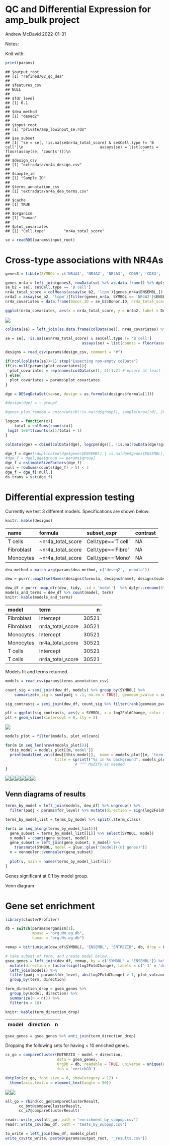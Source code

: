 QC and Differential Expression for amp\_bulk project
================
Andrew McDavid
2022-01-31

Notes:

Knit with:

``` r
print(params)
```

    ## $output_root
    ## [1] "refined/02_qc_dea"
    ## 
    ## $features_csv
    ## NULL
    ## 
    ## $fdr_level
    ## [1] 0.1
    ## 
    ## $dea_method
    ## [1] "deseq2"
    ## 
    ## $input_root
    ## [1] "private/amp_lowinput_se.rds"
    ## 
    ## $se_subset
    ## [1] "se = se[, !is.na(se$nr4a_total_score) & se$Cell.type != 'B cell']\n                                  assays(se) = list(counts = floor(assay(se, 'counts')))\n                                "
    ## 
    ## $design_csv
    ## [1] "extradata/nr4a_design.csv"
    ## 
    ## $sample_id
    ## [1] "Sample.ID"
    ## 
    ## $terms_annotation_csv
    ## [1] "extradata/nr4a_dea_terms.csv"
    ## 
    ## $cache
    ## [1] TRUE
    ## 
    ## $organism
    ## [1] "human"
    ## 
    ## $plot_covariates
    ## [1] "Cell.type"        "nr4a_total_score"

``` r
se = readRDS(params$input_root)
```

# Cross-type associations with NR4As

``` r
genes3 = tibble(SYMBOL = c('NR4A1', 'NR4A2', 'NR4A3', 'CD69', 'CD83', 'LMNA', 'GPR183', "LY9", "CXCR4"))

genes_nr4a = left_join(genes3, rowData(se) %>% as.data.frame() %>% dplyr::select(SYMBOL, ENSEMBL))
se_b2 = se[, se$Cell.type == 'B cell']
nr4a_total_score = colMeans(assay(se_b2, 'lcpm')[genes_nr4a$ENSEMBL,])
nr4a2 = assay(se_b2, 'lcpm')[filter(genes_nr4a, SYMBOL == 'NR4A2')$ENSEMBL,]
nr4a_covariates = data.frame(Donor.ID = se_b2$Donor.ID, nr4a_total_score = scale(nr4a_total_score), nr4a2 = scale(nr4a2))

ggplot(nr4a_covariates, aes(x = nr4a_total_score, y = nr4a2, label = Donor.ID)) + geom_text()
```

![](02_qc_dea_files/figure-gfm/setup-cross-1.png)<!-- -->

``` r
colData(se) = left_join(as.data.frame(colData(se)), nr4a_covariates) %>% DataFrame()
```

``` r
se = se[, !is.na(se$nr4a_total_score) & se$Cell.type != 'B cell']
                                  assays(se) = list(counts = floor(assay(se, 'counts')))
```

``` r
designs = read_csv(params$design_csv, comment = "#")
```

``` r
if(ncol(colData(se))<1) stop("Expecting non-empty colData")
if(is.null(params$plot_covariates)){
  plot_covariates = rep(names(colData(se)), 2)[1:2] # ensure at least length two
} else{
  plot_covariates = params$plot_covariates
}
```

``` r
dge = DESeqDataSet(se=se, design = as.formula(designs$formula[1]))
```

``` r
#design(dge) = ~ groupf

#genes_plus_random = union(which(!is.na(rd$group)), sample(nrow(rd), 200))

logcpm = function(x){
    total = colSums(counts(x))
 log2( 1e6*t(counts(x))/total + 1)
}

colData(dge) = cbind(colData(dge), logcpm(dge)[, !is.na(rowData(dge)$group)])
```

``` r
dge_f = dge#[!duplicated(dge$genes$ENSEMBL) | is.na(dge$genes$ENSEMBL),]
#dge_f = dge[,dge$group == params$group]
dge_f = estimateSizeFactors(dge_f)
null = rowSums(counts(dge_f) > 5) < 3
dge_f = dge_f[!null,]
ds_trans = vst(dge_f)
```

# Differential expression testing

Currently we test 3 different models. Specifications are shown below:

``` r
knitr::kable(designs)
```

| name       | formula              | subset\_expr        | contrast |
|:-----------|:---------------------|:--------------------|:---------|
| T cells    | \~nr4a\_total\_score | Cell.type==‘T cell’ | NA       |
| Fibroblast | \~nr4a\_total\_score | Cell.type==‘Fibro’  | NA       |
| Monocytes  | \~nr4a\_total\_score | Cell.type==‘Mono’   | NA       |

``` r
dea_method = match.arg(params$dea_method, c('deseq2', 'nebula'))
```

``` r
dew = purrr::map2(setNames(designs$formula, designs$name), designs$subset_expr, function(x, y) run_deseq_design(dge_f,  as.formula(x), y))
```

``` r
dew_df = purrr::map_dfr(dew, tidy, .id = 'model')  %>% dplyr::rename(SYMBOL = gene, padj = p.adjusted, pvalue = p.value, log2FoldChange = estimate)
models_and_terms = dew_df %>% count(model, term)
knitr::kable(models_and_terms)
```

| model      | term               |     n |
|:-----------|:-------------------|------:|
| Fibroblast | Intercept          | 30521 |
| Fibroblast | nr4a\_total\_score | 30521 |
| Monocytes  | Intercept          | 30521 |
| Monocytes  | nr4a\_total\_score | 30521 |
| T cells    | Intercept          | 30521 |
| T cells    | nr4a\_total\_score | 30521 |

Models fit and terms returned.

``` r
models = read_csv(params$terms_annotation_csv)
```

``` r
count_sig = semi_join(dew_df, models) %>% group_by(SYMBOL) %>% 
    summarize(n_sig = sum(padj < .1, na.rm = TRUE), geomean_pvalue = sum(log10(pvalue), na.rm = TRUE), geovar_pvalue = var(log10(pvalue), na.rm = TRUE))

sig_contrasts = semi_join(dew_df, count_sig %>% filter(rank(geomean_pvalue)<20)) %>% left_join(models)

plt = ggplot(sig_contrasts, aes(y = SYMBOL, x = log2FoldChange, color = model)) + geom_text(aes(label = term_class))
plt + geom_vline(xintercept = 0, lty = 2)
```

![](02_qc_dea_files/figure-gfm/unnamed-chunk-10-1.png)<!-- -->

``` r
models_plot = filter(models, plot_volcano)

for(m in seq_len(nrow(models_plot))){
  this_model = models_plot[[m,'model']]
  print(modified_volc(dew[[this_model]],  name = models_plot[[m, 'term']], heatmap_top_group = plot_covariates, heatmap_max_gene = 40,
                      title = sprintf("%s in %s background", models_plot[[m, 'term_class']], this_model)))
                               # ^^^ Modify as needed
}
```

![](02_qc_dea_files/figure-gfm/heatmaps-1.png)<!-- -->![](02_qc_dea_files/figure-gfm/heatmaps-2.png)<!-- -->![](02_qc_dea_files/figure-gfm/heatmaps-3.png)<!-- -->![](02_qc_dea_files/figure-gfm/heatmaps-4.png)<!-- -->![](02_qc_dea_files/figure-gfm/heatmaps-5.png)<!-- -->![](02_qc_dea_files/figure-gfm/heatmaps-6.png)<!-- -->

## Venn diagrams of results

``` r
terms_by_model = left_join(models, dew_df) %>% ungroup() %>% 
  filter(padj < params$fdr_level) %>% mutate(direction = sign(log2FoldChange))

terms_by_model_list = terms_by_model %>% split(.$term_class)

for(i in seq_along(terms_by_model_list)){
  gene_subset = terms_by_model_list[[i]] %>% select(SYMBOL, model)
  n_model = count(gene_subset, model)
  gene_subset = left_join(gene_subset, n_model) %>% 
    transmute(SYMBOL, model = glue::glue("{model}({n} genes)"))
  v = venneuler::venneuler(gene_subset)
  
  plot(v, main = names(terms_by_model_list)[i])
}
```

Genes significant at 0.1 by model group.

Venn diagram

# Gene set enrichment

``` r
library(clusterProfiler)

db = switch(params$organism[1],
            mouse = "org.Mm.eg.db",
            human = "org.Hs.eg.db")

remap = bitr(unique(dew_df$SYMBOL), 'ENSEMBL', 'ENTREZID', db, drop = FALSE)

# take subset of term, and create model below...
gsea_genes = left_join(dew_df, remap, by = c('SYMBOL' = 'ENSEMBL')) %>% 
  mutate(direction = factor(sign(log2FoldChange), labels = c('-1' = 'down', '1' = 'up'))) %>% 
  left_join(models) %>% 
  filter(padj < params$fdr_level, abs(log2FoldChange) > 1, plot_volcano) %>% 
  group_by(term, direction)

term_direction_drop = gsea_genes %>% 
  group_by(model, direction) %>%
  summarize(n = n()) %>% 
  filter(n < 10)
```

``` r
knitr::kable(term_direction_drop)
```

| model | direction |   n |
|:------|:----------|----:|

``` r
gsea_genes = gsea_genes %>% anti_join(term_direction_drop)
```

Dropping the following sets for having &lt; 10 enriched genes.

``` r
cc_go = compareCluster(ENTREZID ~ model + direction, 
                       data = gsea_genes, 
                       OrgDb = db, readable = TRUE, universe = unique(remap$ENTREZID), 
                       fun = 'enrichGO')
```

``` r
dotplot(cc_go, font.size = 6, showCategory = 12) + 
  theme(axis.text.x = element_text(angle = 90))
```

![](02_qc_dea_files/figure-gfm/clusterGO-1.png)<!-- -->![](02_qc_dea_files/figure-gfm/clusterGO-2.png)<!-- -->

``` r
all_go = rbind(cc_go@compareClusterResult,
      cc_bmt@compareClusterResult,
      cc_c7@compareClusterResult)

readr::write_csv(all_go, path = 'enrichment_by_subpop.csv')
readr::write_csv(dew_df, path = 'tests_by_subpop.csv')
```

``` r
to_write = left_join(dew_df, models_plot)
write_csv(to_write, paste0(params$output_root, '_results.csv'))
```
